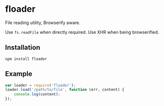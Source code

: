 # floader

File reading utility, Browserify aware.

Use `fs.readFile` when directly required. Use XHR when being browserified.

## Installation

	npm install floader

## Example

```javascript
var loader = require('floader');
loader.load('/path/to/file', function (err, content) {
	console.log(content);
});
```